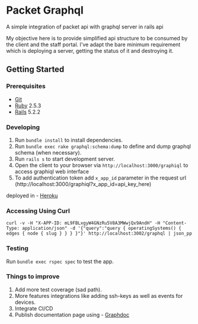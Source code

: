 # Packet Graphql

A simple integration of packet api with graphql server in rails api

My objective here is to provide simplified api structure to be consumed by the client and the staff portal. I've adapt the bare minimum requirement which is deploying a server, getting the status of it and destroying it.


## Getting Started

### Prerequisites

- [Git](https://git-scm.com/)
- [Ruby](https://www.ruby-lang.org/en/) 2.5.3
- [Rails](http://rubyonrails.org/) 5.2.2

### Developing

1. Run `bundle install` to install dependencies.
2. Run `bundle exec rake graphql:schema:dump` to define and dump graphql schema (when necessary).
3. Run `rails s` to start development server.
4. Open the client to your browser via `http://localhost:3000/graphiql` to access graphiql web interface
5. To add authentication token add `x_app_id` parameter in the request url (http://localhost:3000/graphiql?x_app_id=api_key_here)

deployed in - [Heroku](https://packet-graphql.herokuapp.com/)

### Accessing Using Curl

```
curl -v -H "X-APP-ID: mL9FBLxgyW4GNzRu5V8A3MWwjQx9AndH" -H "Content-Type: application/json" -d '{"query":"query { operatingSystems() { edges { node { slug } } } }"}' http://localhost:3002/graphql | json_pp

```

### Testing

Run `bundle exec rspec spec` to test the app.


### Things to improve
1. Add more test coverage (sad path).
2. More features integrations like adding ssh-keys as well as events for devices.
3. Integrate CI/CD
4. Publish documentation page using - [Graphdoc](https://github.com/2fd/graphdoc)
